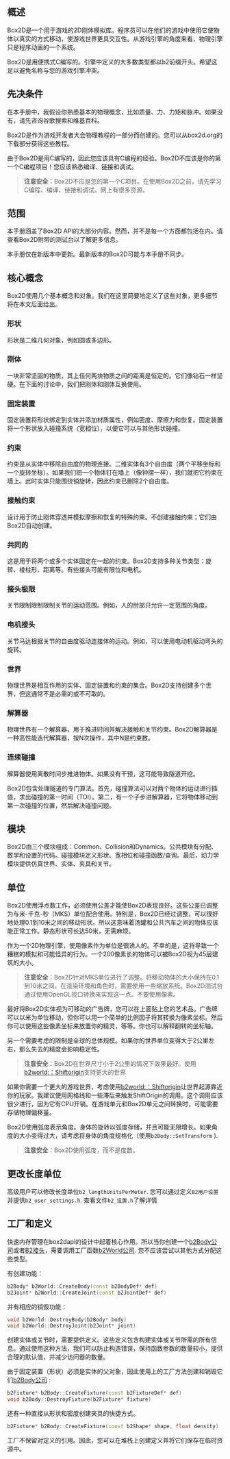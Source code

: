 ## 概述

Box2D是一个用于游戏的2D刚体模拟库。程序员可以在他们的游戏中使用它使物体以真实的方式移动，使游戏世界更具交互性。从游戏引擎的角度来看，物理引擎只是程序动画的一个系统。

Box2D是用便携式C编写的。引擎中定义的大多数类型都以b2前缀开头。希望这足以避免名称与您的游戏引擎冲突。



## 先决条件

在本手册中，我假设你熟悉基本的物理概念，比如质量、力、力矩和脉冲。如果没有，请先咨询谷歌搜索和维基百科。

Box2D是作为游戏开发者大会物理教程的一部分而创建的。您可以从box2d.org的下载部分获得这些教程。

由于Box2D是用C编写的，因此您应该具有C编程的经验。Box2D不应该是你的第一个C编程项目！您应该熟悉编译、链接和调试。

> **注意安全**：Box2D不应是您的第一个C项目。在使用Box2D之前，请先学习C编程、编译、链接和调试。网上有很多资源。

## 范围

本手册涵盖了Box2D API的大部分内容。然而，并不是每一个方面都包括在内。请查看Box2D附带的测试台以了解更多信息。

本手册仅在新版本中更新。最新版本的Box2D可能与本手册不同步。



## 核心概念

Box2D使用几个基本概念和对象。我们在这里简要地定义了这些对象，更多细节将在本文后面给出。

### 形状

形状是二维几何对象，例如圆或多边形。

### 刚体

一块非常坚固的物质，其上任何两块物质之间的距离是恒定的。它们像钻石一样坚硬。在下面的讨论中，我们把刚体和刚体互换使用。

### 固定装置

固定装置将形状绑定到实体并添加材质属性，例如密度、摩擦力和恢复。固定装置将一个形状放入碰撞系统（宽相位），以便它可以与其他形状碰撞。

### 约束

约束是从实体中移除自由度的物理连接。二维实体有3个自由度（两个平移坐标和一个旋转坐标）。如果我们把一个物体钉在墙上（像钟摆一样），我们就把它约束在墙上。此时实体只能围绕销旋转，因此约束已删除2个自由度。

### 接触约束

设计用于防止刚体穿透并模拟摩擦和恢复的特殊约束。不创建接触约束；它们由Box2D自动创建。

### 共同的

这是用于将两个或多个实体固定在一起的约束。Box2D支持多种关节类型：旋转、棱柱形、距离等。有些接头可能有限位和电机。

### 接头极限

关节限制限制限制关节的运动范围。例如，人的肘部只允许一定范围的角度。

### 电机接头

关节马达根据关节的自由度驱动连接体的运动。例如，可以使用电动机驱动弯头的旋转。

### 世界

物理世界是相互作用的实体、固定装置和约束的集合。Box2D支持创建多个世界，但这通常不是必需的或不可取的。

### 解算器

物理世界有一个解算器，用于推进时间并解决接触和关节约束。Box2D解算器是一种高性能迭代解算器，按N次操作，其中N是约束数。

### 连续碰撞

解算器使用离散时间步推进物体。如果没有干预，这可能导致隧道开挖。





Box2D包含处理隧道的专门算法。首先，碰撞算法可以对两个物体的运动进行插值，求出碰撞的第一时间（TOI）。第二，有一个子步进解算器，它将物体移动到第一次碰撞的位置，然后解决碰撞问题。

## 模块

Box2D由三个模块组成：Common、Collision和Dynamics。公共模块有分配、数学和设置的代码。碰撞模块定义形状、宽相位和碰撞函数/查询。最后，动力学模块提供仿真世界、实体、夹具和关节。



## 单位

Box2D使用浮点数工作，必须使用公差才能使Box2D表现良好。这些公差已调整为与米-千克-秒（MKS）单位配合使用。特别是，Box2D已经过调整，可以很好地处理0.1到10米之间的移动形状。所以这意味着汤罐和公共汽车之间的物体应该能正常工作。静态形状可长达50米，无需麻烦。

作为一个2D物理引擎，使用像素作为单位是很诱人的。不幸的是，这将导致一个糟糕的模拟和可能怪异的行为。一个200像素长的物体可以被Box2D视为45层建筑的大小。

> **注意安全**：Box2D针对MKS单位进行了调整。将移动物体的大小保持在0.1到10米之间。在渲染环境和角色时，需要使用一些缩放系统。Box2D测试台通过使用OpenGL视口转换来实现这一点。不要使用像素。

最好将Box2D实体视为可移动的广告牌，您可以在上面贴上您的艺术品。广告牌可以以米为单位移动，但你可以用一个简单的比例因子将其转换为像素坐标。然后你可以使用这些像素坐标来放置你的精灵，等等。你也可以解释翻转的坐标轴。

另一个需要考虑的限制是全球的总体规模。如果你的世界单位变得大于2公里左右，那么失去的精度会影响稳定性。

> **注意安全**：Box2D在世界尺寸小于2公里的情况下效果最好。使用[b2world:：Shiftorigin](https://box2d.org/documentation/classb2_world.html#afc33e20e64252c5be115216051408047)支持更大的世界

如果你需要一个更大的游戏世界，考虑使用[b2world:：Shiftorigin](https://box2d.org/documentation/classb2_world.html#afc33e20e64252c5be115216051408047)让世界起源靠近你的玩家。我建议使用网格线和一些滞后来触发ShiftOrigin的调用。这个调用应该很少进行，因为它有CPU开销。在游戏单元和Box2D单元之间转换时，可能需要存储物理偏移量。

Box2D使用弧度表示角度。身体的旋转以弧度存储，并且可能无限增长。如果角度的大小变得过大，请考虑将身体的角度规格化（使用`b2Body::SetTransform` ).

> **注意安全**：Box2D使用弧度，而不是度数。



## 更改长度单位

高级用户可以修改长度单位`b2_lengthUnitsPerMeter`. 您可以通过定义`B2用户设置`并提供`b2_user_settings.h`. 查看文件`b2_设置.h`了解详情

## 工厂和定义

快速内存管理在box2dapi的设计中起着核心作用。所以当你创建一个[b2Body公司](https://box2d.org/documentation/classb2_body.html)或者[B2接头](https://box2d.org/documentation/classb2_joint.html)，需要调用工厂函数[b2World公司](https://box2d.org/documentation/classb2_world.html). 您不应该尝试以其他方式分配这些类型。

有创建功能：

```c++
b2Body* b2World::CreateBody(const b2BodyDef* def)
b2Joint* b2World::CreateJoint(const b2JointDef* def)
```

并有相应的销毁功能：

```c++
void b2World::DestroyBody(b2Body* body)
void b2World::DestroyJoint(b2Joint* joint)
```

创建实体或关节时，需要提供定义。这些定义包含构建实体或关节所需的所有信息。通过使用这种方法，我们可以防止构造错误，保持函数参数的数量较小，提供合理的默认值，并减少访问器的数量。

由于固定装置（形状）必须是实体的父对象，因此使用上的工厂方法创建和销毁它们[b2Body公司](https://box2d.org/documentation/classb2_body.html) :

```c++
b2Fixture* b2Body::CreateFixture(const b2FixtureDef* def)
void b2Body::DestroyFixture(b2Fixture* fixture)
```

还有一种直接从形状和密度创建夹具的快捷方式。

```c++
b2Fixture* b2Body::CreateFixture(const b2Shape* shape, float density)
```

工厂不保留对定义的引用。因此，您可以在堆栈上创建定义并将它们保存在临时资源中。